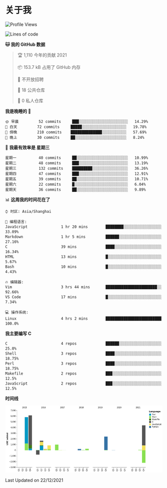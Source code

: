 # 关于我

<!--START_SECTION:waka-->
![Profile Views](http://img.shields.io/badge/%E4%B8%AA%E4%BA%BA%E5%B0%81%E9%9D%A2%E8%A7%82%E7%9C%8B%E6%AC%A1%E6%95%B0-23-blue)

![Lines of code](https://img.shields.io/badge/%E4%BB%8E%E3%80%8C%E4%BD%A0%E5%A5%BD%E4%B8%96%E7%95%8C%E3%80%8D%E6%88%91%E5%B7%B2%E7%BB%8F%E5%86%99%E4%BA%86-20%20Thousand%20%E8%A1%8C%E4%BB%A3%E7%A0%81-blue)

**🐱 我的 GitHub 数据** 

> 🏆 1,110 今年的贡献 2021
 > 
> 📦 153.7 kB 占用了 GitHub 内存 
 > 
> 🚫 不开放招聘
 > 
> 📜 18 公共仓库 
 > 
> 🔑 0 私人仓库  
 > 
**我是晚睡的 🦉** 

```text
🌞 早晨         52 commits     ███░░░░░░░░░░░░░░░░░░░░░░   14.29% 
🌆 白天         72 commits     █████░░░░░░░░░░░░░░░░░░░░   19.78% 
🌃 傍晚         210 commits    ██████████████░░░░░░░░░░░   57.69% 
🌙 晚上         30 commits     ██░░░░░░░░░░░░░░░░░░░░░░░   8.24%

```
📅 **我最有效率是 星期三** 

```text
星期一          40 commits     ██░░░░░░░░░░░░░░░░░░░░░░░   10.99% 
星期二          48 commits     ███░░░░░░░░░░░░░░░░░░░░░░   13.19% 
星期三          132 commits    █████████░░░░░░░░░░░░░░░░   36.26% 
星期四          47 commits     ███░░░░░░░░░░░░░░░░░░░░░░   12.91% 
星期五          39 commits     ██░░░░░░░░░░░░░░░░░░░░░░░   10.71% 
星期六          22 commits     █░░░░░░░░░░░░░░░░░░░░░░░░   6.04% 
星期天          36 commits     ██░░░░░░░░░░░░░░░░░░░░░░░   9.89%

```


📊 **这周我的时间花在了** 

```text
⌚︎ 时区: Asia/Shanghai

💬 编程语言: 
JavaScript               1 hr 20 mins        ████████░░░░░░░░░░░░░░░░░   33.09% 
Markdown                 1 hr 5 mins         ██████░░░░░░░░░░░░░░░░░░░   27.16% 
C                        39 mins             ████░░░░░░░░░░░░░░░░░░░░░   16.34% 
HTML                     13 mins             █░░░░░░░░░░░░░░░░░░░░░░░░   5.67% 
Bash                     10 mins             █░░░░░░░░░░░░░░░░░░░░░░░░   4.43%

🔥 编辑器: 
Vim                      3 hrs 44 mins       ███████████████████████░░   92.66% 
VS Code                  17 mins             █░░░░░░░░░░░░░░░░░░░░░░░░   7.34%

💻 操作系统: 
Linux                    4 hrs 2 mins        █████████████████████████   100.0%

```

**我主要编写 C** 

```text
C                        4 repos             ██████░░░░░░░░░░░░░░░░░░░   25.0% 
Shell                    3 repos             ████░░░░░░░░░░░░░░░░░░░░░   18.75% 
Perl                     3 repos             ████░░░░░░░░░░░░░░░░░░░░░   18.75% 
Makefile                 2 repos             ███░░░░░░░░░░░░░░░░░░░░░░   12.5% 
JavaScript               2 repos             ███░░░░░░░░░░░░░░░░░░░░░░   12.5%

```


**时间线**

![Chart not found](https://raw.githubusercontent.com/Arondight/Arondight/master/charts/bar_graph.png) 


 Last Updated on 22/12/2021
<!--END_SECTION:waka-->
